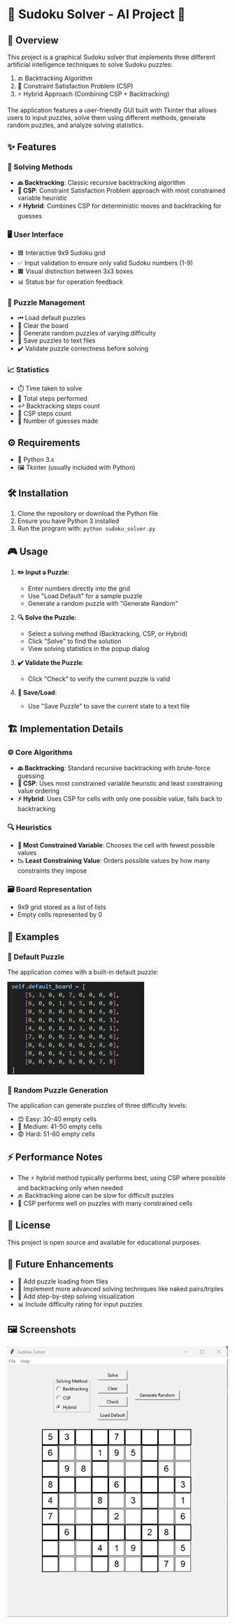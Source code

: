 # 🎯 Sudoku Solver - AI Project 🤖

## 📌 Overview
This project is a graphical Sudoku solver that implements three different artificial intelligence techniques to solve Sudoku puzzles:
1. 🔙 Backtracking Algorithm
2. 🧩 Constraint Satisfaction Problem (CSP)
3. ⚡ Hybrid Approach (Combining CSP + Backtracking)

The application features a user-friendly GUI built with Tkinter that allows users to input puzzles, solve them using different methods, generate random puzzles, and analyze solving statistics.

## ✨ Features

### 🧠 Solving Methods
- **🔙 Backtracking**: Classic recursive backtracking algorithm
- **🧩 CSP**: Constraint Satisfaction Problem approach with most constrained variable heuristic
- **⚡ Hybrid**: Combines CSP for deterministic moves and backtracking for guesses

### 🖥️ User Interface
- 🟦 Interactive 9x9 Sudoku grid
- ✅ Input validation to ensure only valid Sudoku numbers (1-9)
- 🟧 Visual distinction between 3x3 boxes
- 📊 Status bar for operation feedback

### 🧩 Puzzle Management
- ⏮ Load default puzzles
- 🧹 Clear the board
- 🎲 Generate random puzzles of varying difficulty
- 💾 Save puzzles to text files
- ✔️ Validate puzzle correctness before solving

### 📈 Statistics
- ⏱️ Time taken to solve
- 🔢 Total steps performed
- ↩️ Backtracking steps count
- 🧩 CSP steps count
- 🤔 Number of guesses made

## ⚙️ Requirements
- 🐍 Python 3.x
- 🖼️ Tkinter (usually included with Python)

## 🛠️ Installation
1. Clone the repository or download the Python file
2. Ensure you have Python 3 installed
3. Run the program with: `python sudoku_solver.py`

## 🎮 Usage
1. **✏️ Input a Puzzle**:
   - Enter numbers directly into the grid
   - Use "Load Default" for a sample puzzle
   - Generate a random puzzle with "Generate Random"

2. **🔍 Solve the Puzzle**:
   - Select a solving method (Backtracking, CSP, or Hybrid)
   - Click "Solve" to find the solution
   - View solving statistics in the popup dialog

3. **✔️ Validate the Puzzle**:
   - Click "Check" to verify the current puzzle is valid

4. **💾 Save/Load**:
   - Use "Save Puzzle" to save the current state to a text file

## 🏗️ Implementation Details

### ⚙️ Core Algorithms
- **🔙 Backtracking**: Standard recursive backtracking with brute-force guessing
- **🧩 CSP**: Uses most constrained variable heuristic and least constraining value ordering
- **⚡ Hybrid**: Uses CSP for cells with only one possible value, falls back to backtracking

### 🔍 Heuristics
- **🎯 Most Constrained Variable**: Chooses the cell with fewest possible values
- **📉 Least Constraining Value**: Orders possible values by how many constraints they impose

### 🗃️ Board Representation
- 9x9 grid stored as a list of lists
- Empty cells represented by 0

## 🧩 Examples

### 🏁 Default Puzzle
The application comes with a built-in default puzzle:


![Image Alt](https://github.com/SHRAKIBBGUB/sudokosolver/blob/main/dp.png?raw=true)

### 🎲 Random Puzzle Generation
The application can generate puzzles of three difficulty levels:
- 😊 Easy: 30-40 empty cells
- 🤔 Medium: 41-50 empty cells
- 😨 Hard: 51-60 empty cells

## ⚡ Performance Notes
- The ⚡ hybrid method typically performs best, using CSP where possible and backtracking only when needed
- 🔙 Backtracking alone can be slow for difficult puzzles
- 🧩 CSP performs well on puzzles with many constrained cells

## 📜 License
This project is open source and available for educational purposes.

## 🚀 Future Enhancements
- 📂 Add puzzle loading from files
- 🧠 Implement more advanced solving techniques like naked pairs/triples
- 👣 Add step-by-step solving visualization
- 📊 Include difficulty rating for input puzzles

## 🖼️ Screenshots
![Image Alt](https://github.com/SHRAKIBBGUB/sudokosolver/blob/main/dmss.png?raw=true)

